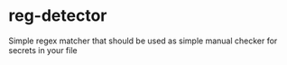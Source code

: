 # reg-detector
Simple regex matcher that should be used as simple manual checker for secrets in your file
